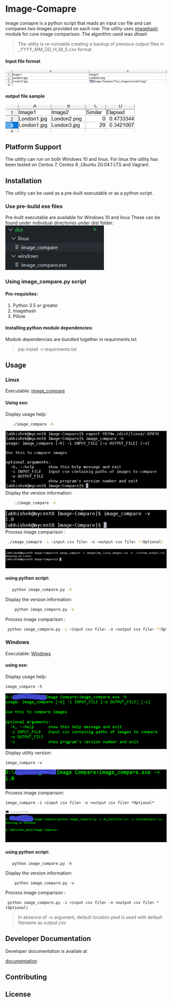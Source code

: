 # Image-Comapre

Image comapre is a python script that reads an input csv file and can compares two images provided on each row. 
The utility uses [imagehash](https://pypi.org/project/ImageHash/) module for core image comparison.
The algorithm used was *dhash*
> The utility is re-runnable creating a backup of previous output files in <filename>_YYYY_MM_DD_H_M_S.csv format

#### Input file format

![sample input](./resources/Sample_input.PNG)

#### output file sample
![Sample_output](./resources/Sample_output.PNG)
## Platform Support
The utility can run on both Windows 10 and linux. 
For linux the utility has been tested on Centos 7, Centos 8 ,Ubuntu 20.04.1 LTS and Vagrant.
## Installation
The utility can be used as a pre-built executable or as a python script.
### Use pre-build exe files
Pre-built executable are available for Windows 10 and linux
These can be found under individual directories under dist folder. 
    ![distribution_dir_tree](resources/dist_dir_tree.PNG)


### Using image_compare.py script

#### Pre-requisites:
1. Python 3.5 or greater
2. imagehash
3. Pillow
#### Installing python module dependencies:
Module dependencies are  bundled together in requirments.txt
> pip install -r requirments.txt

## Usage

### Linux
Executable: [image_compare](./dist/linux/image_compare)
#### Using exe:
Display usage help:

```bash
   ./image_compare -h
```
![linux_help](./resources/linux_help.png)
Display the version information:
```bash 
    ./image_compare -v
```
![linux_help_version](./resources/linux_version.png)
Process image comparison :
```bash
 ./image_comapre -i <input csv file> -o <output csv file> *(Optional)
```
![linux_execute](./resources/linux_execute.png)
#### using python script:
```bash
   python image_compare.py -h
```

Display the version information:
```bash 
    python image_compare.py -v
```

Process image comparison :
```bash
 python image_compare.py -i <input csv file> -o <output csv file> *(Optional)
```
### Windows
Esecutable: [Windows](./dist/windows/image_compare.exe)
#### using exe:
Display usage help:
``` dos
image_compare -h
```
![windows_help](./resources/windows_help.png)
Display utility version:
```dos
image_compare -v
```
![windows_help_VERSION](./resources/windows_version.png)
Prcoess image comparison:
```dos
image_compare -i <input csv file> -o <output csv file> *Optional*
```
![windows_help_exec](./resources/windows_execution.png)

#### using python script:
```dos
   python image_compare.py -h
```
Display the version information:
```dos 
    python image_compare.py -v
```
Process image comparison :
```dos
 python image_compare.py -i <input csv file> -o <output csv file> *(Optional)
```


> In absence of -o argument, default location *pwd* is used with default filename as output.csv 

## Developer Documentation
Developer documentation is availale at

[documentation](https://htmlpreview.github.io/?https://github.com/abs13/Image-Compare/blob/master/html/image_compare.html)

## Contributing

## License
